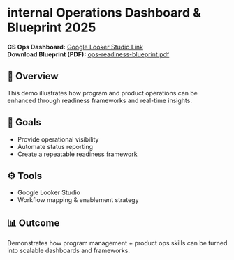 # internal Operations Dashboard & Blueprint 2025

**CS Ops Dashboard:** [Google Looker Studio Link](https://lookerstudio.google.com/reporting/67fad2f4-e8a9-41e0-9305-083fc6eb1dbb)  
**Download Blueprint (PDF):** [ops-readiness-blueprint.pdf](./ops-readiness-blueprint.pdf)  

## 📌 Overview  
This demo illustrates how program and product operations can be enhanced through readiness frameworks and real-time insights.  

## 🎯 Goals  
- Provide operational visibility  
- Automate status reporting  
- Create a repeatable readiness framework  

## ⚙️ Tools  
- Google Looker Studio  
- Workflow mapping & enablement strategy  

## 📊 Outcome  
Demonstrates how program management + product ops skills can be turned into scalable dashboards and frameworks.  
